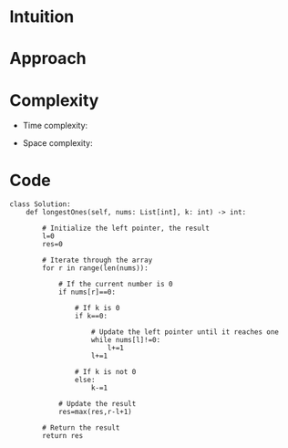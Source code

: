 # Intuition
<!-- Describe your first thoughts on how to solve this problem. -->

# Approach
<!-- Describe your approach to solving the problem. -->

# Complexity

- Time complexity:
<!-- Add your time complexity here, e.g. $$O(n)$$ -->

- Space complexity:
<!-- Add your space complexity here, e.g. $$O(n)$$ -->

# Code

```
class Solution:
    def longestOnes(self, nums: List[int], k: int) -> int:

        # Initialize the left pointer, the result
        l=0
        res=0

        # Iterate through the array
        for r in range(len(nums)):

            # If the current number is 0
            if nums[r]==0:

                # If k is 0
                if k==0:

                    # Update the left pointer until it reaches one
                    while nums[l]!=0:
                        l+=1
                    l+=1
                
                # If k is not 0
                else:
                    k-=1

            # Update the result
            res=max(res,r-l+1)

        # Return the result
        return res
    
```
